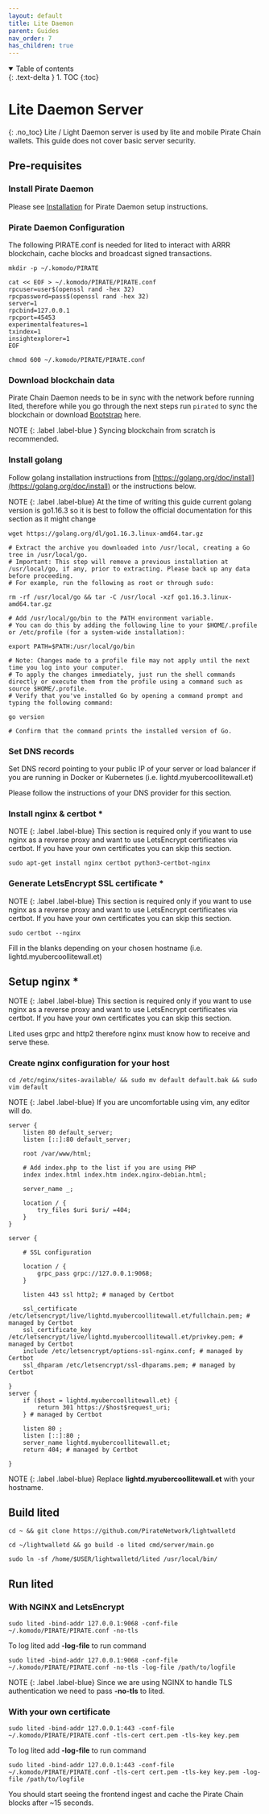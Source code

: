 ```yaml
---
layout: default
title: Lite Daemon
parent: Guides
nav_order: 7
has_children: true
---
```


<details open markdown="block">
  <summary>
    Table of contents
  </summary>
  {: .text-delta }
1. TOC
{:toc}
</details>

# Lite Daemon Server
{: .no_toc}
Lite / Light Daemon server is used by lite and mobile Pirate Chain wallets. This guide does not cover basic server security.

## Pre-requisites

### Install Pirate Daemon
Please see [Installation](../../installation) for Pirate Daemon setup instructions.

### Pirate Daemon Configuration
The following PIRATE.conf is needed for lited to interact with ARRR blockchain, cache blocks and broadcast signed transactions.

```
mkdir -p ~/.komodo/PIRATE

cat << EOF > ~/.komodo/PIRATE/PIRATE.conf
rpcuser=user$(openssl rand -hex 32)
rpcpassword=pass$(openssl rand -hex 32)
server=1
rpcbind=127.0.0.1
rpcport=45453
experimentalfeatures=1
txindex=1
insightexplorer=1
EOF

chmod 600 ~/.komodo/PIRATE/PIRATE.conf
```

### Download blockchain data
Pirate Chain Daemon needs to be in sync with the network before running lited, therefore while you go through the next steps run `pirated` to sync the blockchain or download [Bootstrap](../bootstrap) here.

NOTE
{: .label .label-blue }
Syncing blockchain from scratch is recommended.

### Install golang
Follow golang installation instructions from [https://golang.org/doc/install](https://golang.org/doc/install) or the instructions below.

NOTE
{: .label .label-blue}
At the time of writing this guide current golang version is go1.16.3 so it is best to follow the official documentation for this section as it might change

```
wget https://golang.org/dl/go1.16.3.linux-amd64.tar.gz

# Extract the archive you downloaded into /usr/local, creating a Go tree in /usr/local/go.
# Important: This step will remove a previous installation at /usr/local/go, if any, prior to extracting. Please back up any data before proceeding.
# For example, run the following as root or through sudo:

rm -rf /usr/local/go && tar -C /usr/local -xzf go1.16.3.linux-amd64.tar.gz

# Add /usr/local/go/bin to the PATH environment variable.
# You can do this by adding the following line to your $HOME/.profile or /etc/profile (for a system-wide installation):

export PATH=$PATH:/usr/local/go/bin

# Note: Changes made to a profile file may not apply until the next time you log into your computer.
# To apply the changes immediately, just run the shell commands directly or execute them from the profile using a command such as source $HOME/.profile.
# Verify that you've installed Go by opening a command prompt and typing the following command:

go version

# Confirm that the command prints the installed version of Go.
```

### Set DNS records
Set DNS record pointing to your public IP of your server or load balancer if you are running in Docker or Kubernetes (i.e. lightd.myubercoollitewall.et)

Please follow the instructions of your DNS provider for this section.

### Install nginx & certbot \*
NOTE
{: .label .label-blue}
This section is required only if you want to use nginx as a reverse proxy and want to use LetsEncrypt certificates via certbot.
If you have your own certificates you can skip this section.

```
sudo apt-get install nginx certbot python3-certbot-nginx
```

### Generate LetsEncrypt SSL certificate \*
NOTE
{: .label .label-blue}
This section is required only if you want to use nginx as a reverse proxy and want to use LetsEncrypt certificates via certbot.
If you have your own certificates you can skip this section.

```
sudo certbot --nginx
```
Fill in the blanks depending on your chosen hostname (i.e. lightd.myubercoollitewall.et)

## Setup nginx \*
NOTE
{: .label .label-blue}
This section is required only if you want to use nginx as a reverse proxy and want to use LetsEncrypt certificates via certbot.
If you have your own certificates you can skip this section.

Lited uses grpc and http2 therefore nginx must know how to receive and serve these.

### Create nginx configuration for your host
```
cd /etc/nginx/sites-available/ && sudo mv default default.bak && sudo vim default
```
NOTE
{: .label .label-blue}
If you are uncomfortable using vim, any editor will do.

```
server {
	listen 80 default_server;
	listen [::]:80 default_server;

	root /var/www/html;

	# Add index.php to the list if you are using PHP
	index index.html index.htm index.nginx-debian.html;

	server_name _;

	location / {
		try_files $uri $uri/ =404;
	}
}

server {

	# SSL configuration

	location / {
		grpc_pass grpc://127.0.0.1:9068;
	}

    listen 443 ssl http2; # managed by Certbot

    ssl_certificate /etc/letsencrypt/live/lightd.myubercoollitewall.et/fullchain.pem; # managed by Certbot
    ssl_certificate_key /etc/letsencrypt/live/lightd.myubercoollitewall.et/privkey.pem; # managed by Certbot
    include /etc/letsencrypt/options-ssl-nginx.conf; # managed by Certbot
    ssl_dhparam /etc/letsencrypt/ssl-dhparams.pem; # managed by Certbot

}
server {
    if ($host = lightd.myubercoollitewall.et) {
        return 301 https://$host$request_uri;
    } # managed by Certbot

	listen 80 ;
	listen [::]:80 ;
    server_name lightd.myubercoollitewall.et;
    return 404; # managed by Certbot

}
```
NOTE
{: .label .label-blue}
Replace **lightd.myubercoollitewall.et** with your hostname.

## Build lited
```
cd ~ && git clone https://github.com/PirateNetwork/lightwalletd
```
```
cd ~/lightwalletd && go build -o lited cmd/server/main.go

sudo ln -sf /home/$USER/lightwalletd/lited /usr/local/bin/
```

## Run lited

### With NGINX and LetsEncrypt
```
sudo lited -bind-addr 127.0.0.1:9068 -conf-file ~/.komodo/PIRATE/PIRATE.conf -no-tls
```

To log lited add **-log-file** to run command 
```
sudo lited -bind-addr 127.0.0.1:9068 -conf-file ~/.komodo/PIRATE/PIRATE.conf -no-tls -log-file /path/to/logfile
```
NOTE
{: .label .label-blue}
Since we are using NGINX to handle TLS authentication we need to pass **-no-tls** to lited. 

### With your own certificate
```
sudo lited -bind-addr 127.0.0.1:443 -conf-file ~/.komodo/PIRATE/PIRATE.conf -tls-cert cert.pem -tls-key key.pem
```

To log lited add **-log-file** to run command 
```
sudo lited -bind-addr 127.0.0.1:443 -conf-file ~/.komodo/PIRATE/PIRATE.conf -tls-cert cert.pem -tls-key key.pem -log-file /path/to/logfile
```

You should start seeing the frontend ingest and cache the Pirate Chain blocks after ~15 seconds.

